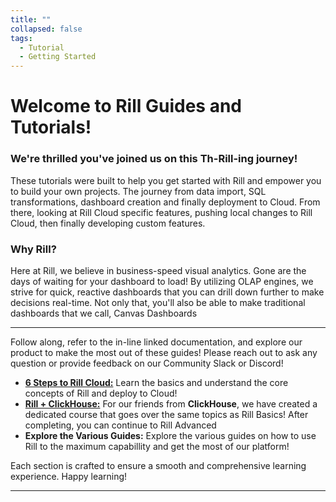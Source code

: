 ```yaml
---
title: ""
collapsed: false
tags:
  - Tutorial
  - Getting Started
---
```


# Welcome to Rill Guides and Tutorials!

### We're thrilled you've joined us on this Th-Rill-ing journey!

These tutorials were built to help you get started with Rill and empower you to build your own projects. The journey from data import, SQL transformations, dashboard creation and finally deployment to Cloud. From there, looking at Rill Cloud specific features, pushing local changes to Rill Cloud, then finally developing custom features.


### Why Rill?
Here at Rill, we believe in business-speed visual analytics. Gone are the days of waiting for your dashboard to load! By utilizing OLAP engines, we strive for quick, reactive dashboards that you can drill down further to make decisions real-time. Not only that, you'll also be able to make traditional dashboards that we call, Canvas Dashboards


---
Follow along, refer to the in-line linked documentation, and explore our product to make the most out of these guides! Please reach out to ask any question or provide feedback on our Community Slack or Discord!

- [**6 Steps to Rill Cloud:**](/guides/tutorial/rill-basics/launch) Learn the basics and understand the core concepts of Rill and deploy to Cloud!
- [**Rill + ClickHouse:**](/guides/tutorial/rill-clickhouse/) For our friends from **ClickHouse**, we have created a dedicated course that goes over the same topics as Rill Basics! After completing, you can continue to Rill Advanced
- **Explore the Various Guides:** Explore the various guides on how to use Rill to the maximum capabillity and get the most of our platform!

Each section is crafted to ensure a smooth and comprehensive learning experience. Happy learning!

---